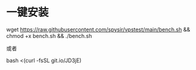 # 一键安装


wget https://raw.githubusercontent.com/spysir/vpstest/main/bench.sh && chmod +x bench.sh && ./bench.sh

或者

bash <(curl -fsSL git.io/JD3jE)
